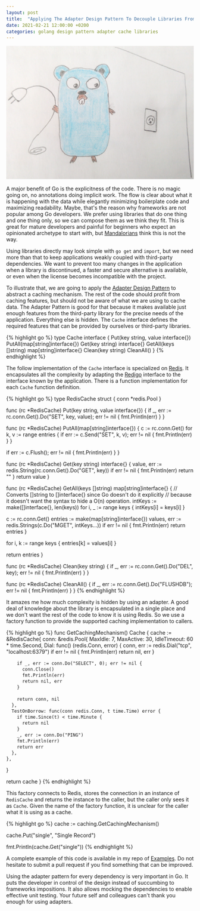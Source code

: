 ```yaml
---
layout: post
title:  "Applying The Adapter Design Pattern To Decouple Libraries From Go Apps"
date: 2021-02-21 12:00:00 +0200
categories: golang design pattern adapter cache libraries
---
```


![Adapter](/images/posts/adapter-pattern.png)

A major benefit of Go is the explicitness of the code. There is no magic going on, no annotations doing implicit work. The flow is clear about what it is happening with the data while elegantly minimizing boilerplate code and maximizing readability. Maybe, that's the reason why frameworks are not popular among Go developers. We prefer using libraries that do one thing and one thing only, so we can compose them as we think they fit. This is great for mature developers and painful for beginners who expect an opinionated archetype to start with, but [Mandalorians](https://www.starwars.com/news/this-is-the-way-the-mandalorian-art) think this is not the way.

<!-- more -->

Using libraries directly may look simple with `go get` and `import`, but we need more than that to keep applications weakly coupled with third-party dependencies. We want to prevent too many changes in the application when a library is discontinued, a faster and secure alternative is available, or even when the license becomes incompatible with the project.

To illustrate that, we are going to apply the [Adapter Design Pattern](https://en.wikipedia.org/wiki/Adapter_pattern) to abstract a caching mechanism. The rest of the code should profit from caching features, but should not be aware of what we are using to cache data. The Adapter Pattern is good for that because it makes available just enough features from the third-party library for the precise needs of the application. Everything else is hidden. The `Cache` interface defines the required features that can be provided by ourselves or third-party libraries.

{% highlight go %}
type Cache interface {
  Put(key string, value interface{})
  PutAll(map[string]interface{})
  Get(key string) interface{}
  GetAll(keys []string) map[string]interface{}
  Clean(key string)
  CleanAll()
}
{% endhighlight %}

The follow implementation of the `Cache` interface is specialized on [Redis](https://redis.io). It encapsulates all the complexity by adapting the [Redigo](https://github.com/gomodule/redigo) interface to the interface known by the application. There is a function implementation for each `Cache` function definition.

{% highlight go %}
type RedisCache struct {
  conn *redis.Pool
}

func (rc *RedisCache) Put(key string, value interface{}) {
  if _, err := rc.conn.Get().Do("SET", key, value); err != nil {
    fmt.Println(err)
  }
}

func (rc *RedisCache) PutAll(map[string]interface{}) {
  c := rc.conn.Get()
  for k, v := range entries {
    if err := c.Send("SET", k, v); err != nil {
      fmt.Println(err)
    }
  }

  if err := c.Flush(); err != nil {
    fmt.Println(err)
  }
}

func (rc *RedisCache) Get(key string) interface{} {
  value, err := redis.String(rc.conn.Get().Do("GET", key))
  if err != nil {
    fmt.Println(err)
    return ""
  }
  return value
}

func (rc *RedisCache) GetAll(keys []string) map[string]interface{} {
  // Converts []string to []interface{} since Go doesn't do it explicitly
  // because it doesn't want the syntax to hide a O(n) operation.
  intKeys := make([]interface{}, len(keys))
  for i, _ := range keys {
    intKeys[i] = keys[i]
  }

  c := rc.conn.Get()
  entries := make(map[string]interface{})
  values, err := redis.Strings(c.Do("MGET", intKeys...))
  if err != nil {
    fmt.Println(err)
    return entries
  }

  for i, k := range keys {
    entries[k] = values[i]
  }

  return entries
}

func (rc *RedisCache) Clean(key string) {
  if _, err := rc.conn.Get().Do("DEL", key); err != nil {
    fmt.Println(err)
  }
}

func (rc *RedisCache) CleanAll() {
  if _, err := rc.conn.Get().Do("FLUSHDB"); err != nil {
    fmt.Println(err)
  }
}
{% endhighlight %}

It amazes me how much complexity is hidden by using an adapter. A good deal of knowledge about the library is encapsulated in a single place and we don't want the rest of the code to know it is using Redis. So we use a factory function to provide the supported caching implementation to callers.

{% highlight go %}
func GetCachingMechanism() Cache {
  cache := &RedisCache{
    conn: &redis.Pool{
      MaxIdle:     7,
      MaxActive:   30,
      IdleTimeout: 60 * time.Second,
      Dial: func() (redis.Conn, error) {
        conn, err := redis.Dial("tcp", "localhost:6379")
        if err != nil {
          fmt.Println(err)
          return nil, err
        }

        if _, err := conn.Do("SELECT", 0); err != nil {
          conn.Close()
          fmt.Println(err)
          return nil, err
        }
    
        return conn, nil
      },
      TestOnBorrow: func(conn redis.Conn, t time.Time) error {
        if time.Since(t) < time.Minute {
          return nil
        }
        _, err := conn.Do("PING")
        fmt.Println(err)
        return err
      },
    },
  }

  return cache
}
{% endhighlight %}

This factory connects to Redis, stores the connection in an instance of `RedisCache` and returns the instance to the caller, but the caller only sees it as `Cache`. Given the name of the factory function, it is unclear for the caller what it is using as a cache.

{% highlight go %}
cache := caching.GetCachingMechanism()

cache.Put("single", "Single Record")

fmt.Println(cache.Get("single"))
{% endhighlight %}

A complete example of this code is available in my repo of [Examples](https://github.com/htmfilho/blog-examples/tree/b2f9e8b69cfe2d08befc78ee428859bccdeea686/caching). Do not hesitate to submit a pull request if you find something that can be improved.

Using the adapter pattern for every dependency is very important in Go. It puts the developer in control of the design instead of succumbing to frameworks impositions. It also allows mocking the dependencies to enable effective unit testing. Your future self and colleagues can't thank you enough for using adapters.
